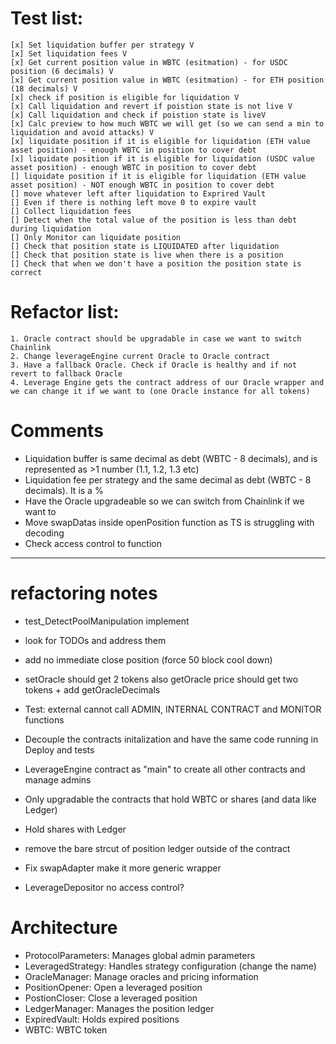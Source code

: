 # Test list:

    [x] Set liquidation buffer per strategy V
    [x] Set liquidation fees V
    [x] Get current position value in WBTC (esitmation) - for USDC position (6 decimals) V
    [x] Get current position value in WBTC (esitmation) - for ETH position (18 decimals) V
    [x] check if position is eligible for liquidation V
    [x] Call liquidation and revert if poistion state is not live V
    [x] Call liquidation and check if poistion state is liveV
    [x] Calc preview to how much WBTC we will get (so we can send a min to liquidation and avoid attacks) V
    [x] liquidate position if it is eligible for liquidation (ETH value asset position) - enough WBTC in position to cover debt
    [x] liquidate position if it is eligible for liquidation (USDC value asset position) - enough WBTC in position to cover debt
    [] liquidate position if it is eligible for liquidation (ETH value asset position) - NOT enough WBTC in position to cover debt
    [] move whatever left after liquidation to Exprired Vault
    [] Even if there is nothing left move 0 to expire vault
    [] Collect liquidation fees
    [] Detect when the total value of the position is less than debt during liquidation
    [] Only Monitor can liquidate position
    [] Check that position state is LIQUIDATED after liquidation
    [] Check that position state is live when there is a position
    [] Check that when we don't have a position the position state is correct

# Refactor list:

    1. Oracle contract should be upgradable in case we want to switch Chainlink
    2. Change leverageEngine current Oracle to Oracle contract
    3. Have a fallback Oracle. Check if Oracle is healthy and if not revert to fallback Oracle
    4. Leverage Engine gets the contract address of our Oracle wrapper and we can change it if we want to (one Oracle instance for all tokens)

# Comments

- Liquidation buffer is same decimal as debt (WBTC - 8 decimals), and is represented as >1 number (1.1, 1.2, 1.3 etc)
- Liquidation fee per strategy and the same decimal as debt (WBTC - 8 decimals). It is a %
- Have the Oracle upgradeable so we can switch from Chainlink if we want to
- Move swapDatas inside openPosition function as TS is struggling with decoding
- Check access control to function


---

# refactoring notes

- test_DetectPoolManipulation implement
- look for TODOs and address them
- add no immediate close position (force 50 block cool down)
- setOracle should get 2 tokens also getOracle price should get two tokens + add getOracleDecimals
- Test: external cannot call ADMIN, INTERNAL CONTRACT and MONITOR functions
- Decouple the contracts initalization and have the same code running in Deploy and tests

- LeverageEngine contract as "main" to create all other contracts and manage admins
- Only upgradable the contracts that hold WBTC or shares (and data like Ledger)
- Hold shares with Ledger
- remove the bare strcut of position ledger outside of the contract
- Fix swapAdapter make it more generic wrapper
- LeverageDepositor no access control?

# Architecture

- ProtocolParameters: Manages global admin parameters
- LeveragedStrategy: Handles strategy configuration (change the name)
- OracleManager: Manage oracles and pricing information
- PositionOpener: Open a leveraged position
- PostionCloser: Close a leveraged position
- LedgerManager: Manages the position ledger
- ExpiredVault: Holds expired positions
- WBTC: WBTC token